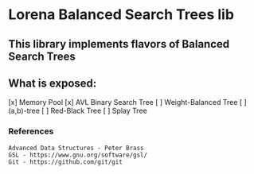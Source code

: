 # Lorena Balanced Search Trees lib

## This library implements flavors of Balanced Search Trees
## What is exposed:

[x] Memory Pool
[x] AVL Binary Search Tree
[ ] Weight-Balanced Tree
[ ] (a,b)-tree
[ ] Red-Black Tree
[ ] Splay Tree

### References
    Advanced Data Structures - Peter Brass
    GSL - https://www.gnu.org/software/gsl/
    Git - https://github.com/git/git
